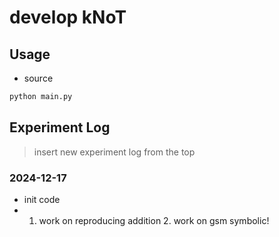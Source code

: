 # develop kNoT

## Usage
- source 
```bash
python main.py
```

## Experiment Log

> insert new experiment log from the top

### 2024-12-17
- init code
- 1. work on reproducing addition 2. work on gsm symbolic!
